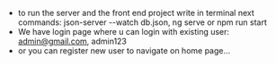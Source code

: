 - to run the server and the front end project write in terminal next commands: json-server --watch db.json, ng serve or npm run start
- We have login page where u can login with existing user: admin@gmail.com, admin123
- or you can register new user to navigate on home page...
